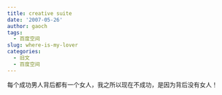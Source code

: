 ```yaml
---
title: creative suite
date: '2007-05-26'
author: gaoch
tags:
  - 百度空间
slug: where-is-my-lover
categories:
  - 旧文
  - 百度空间
---
```


每个成功男人背后都有一个女人，我之所以现在不成功，是因为背后没有女人！

